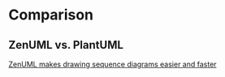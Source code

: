 # Comparison

## ZenUML vs. PlantUML

[ZenUML makes drawing sequence diagrams easier and faster](https://modeling-languages.com/zenuml-drawing-sequence-diagram-easier-faster/)